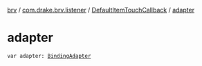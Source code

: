 [brv](../../index.md) / [com.drake.brv.listener](../index.md) / [DefaultItemTouchCallback](index.md) / [adapter](./adapter.md)

# adapter

`var adapter: `[`BindingAdapter`](../../com.drake.brv/-binding-adapter/index.md)